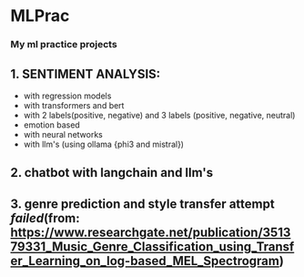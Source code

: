 # MLPrac

### My ml practice projects

## 1. SENTIMENT ANALYSIS:
  - with regression models
  - with transformers and bert
  - with 2 labels(positive, negative) and 3 labels (positive, negative, neutral)
  - emotion based
  - with neural networks
  - with llm's (using ollama {phi3 and mistral})

## 2. chatbot with langchain and llm's
## 3. genre prediction and style transfer attempt *failed*(from: https://www.researchgate.net/publication/351379331_Music_Genre_Classification_using_Transfer_Learning_on_log-based_MEL_Spectrogram)
